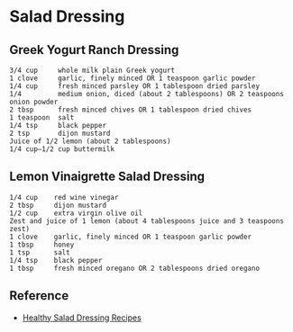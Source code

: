 # Salad Dressing

## Greek Yogurt Ranch Dressing

```
3/4 cup     whole milk plain Greek yogurt
1 clove     garlic, finely minced OR 1 teaspoon garlic powder
1/4 cup     fresh minced parsley OR 1 tablespoon dried parsley
1/4         medium onion, diced (about 2 tablespoons) OR 2 teaspoons onion powder
2 tbsp      fresh minced chives OR 1 tablespoon dried chives
1 teaspoon  salt
1/4 tsp     black pepper
2 tsp       dijon mustard
Juice of 1/2 lemon (about 2 tablespoons)
1/4 cup—1/2 cup buttermilk
```

## Lemon Vinaigrette Salad Dressing

```
1/4 cup    red wine vinegar
2 tbsp     dijon mustard
1/2 cup    extra virgin olive oil
Zest and juice of 1 lemon (about 4 tablespoons juice and 3 teaspoons zest)
1 clove    garlic, finely minced OR 1 teaspoon garlic powder
1 tbsp     honey
1 tsp      salt
1/4 tsp    black pepper
1 tbsp     fresh minced oregano OR 2 tablespoons dried oregano
```

## Reference

* [Healthy Salad Dressing Recipes](https://wholefully.com/healthy-salad-dressing-recipes/)
